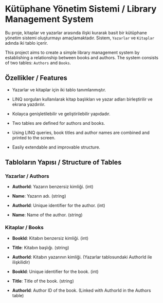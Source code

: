 ﻿# Kütüphane Yönetim Sistemi / Library Management System

Bu proje, kitaplar ve yazarlar arasında ilişki kurarak basit bir kütüphane yönetim sistemi oluşturmayı amaçlamaktadır. Sistem, `Yazarlar` ve `Kitaplar` adında iki tablo içerir.

This project aims to create a simple library management system by establishing a relationship between books and authors. The system consists of two tables: `Authors` and `Books`.

## Özellikler / Features

- Yazarlar ve kitaplar için iki tablo tanımlanmıştır.
- LINQ sorguları kullanılarak kitap başlıkları ve yazar adları birleştirilir ve ekrana yazdırılır.
- Kolayca genişletilebilir ve geliştirilebilir yapıdadır.

- Two tables are defined for authors and books.
- Using LINQ queries, book titles and author names are combined and printed to the screen.
- Easily extendable and improvable structure.

## Tabloların Yapısı / Structure of Tables

### Yazarlar / Authors
- **AuthorId**: Yazarın benzersiz kimliği. (int)
- **Name**: Yazarın adı. (string)

- **AuthorId**: Unique identifier for the author. (int)
- **Name**: Name of the author. (string)

### Kitaplar / Books
- **BookId**: Kitabın benzersiz kimliği. (int)
- **Title**: Kitabın başlığı. (string)
- **AuthorId**: Kitabın yazarının kimliği. (Yazarlar tablosundaki AuthorId ile ilişkilidir)

- **BookId**: Unique identifier for the book. (int)
- **Title**: Title of the book. (string)
- **AuthorId**: Author ID of the book. (Linked with AuthorId in the Authors table)

